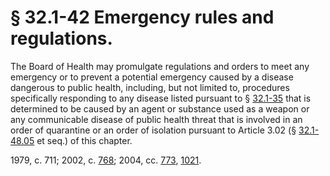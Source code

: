# § 32.1-42 Emergency rules and regulations.

<p>The Board of Health may promulgate regulations and orders to meet any emergency or to prevent a potential emergency caused by a disease dangerous to public health, including, but not limited to, procedures specifically responding to any disease listed pursuant to § <a href='http://law.lis.virginia.gov/vacode/32.1-35/'>32.1-35</a> that is determined to be caused by an agent or substance used as a weapon or any communicable disease of public health threat that is involved in an order of quarantine or an order of isolation pursuant to Article 3.02 (§ <a href='http://law.lis.virginia.gov/vacode/32.1-48.05/'>32.1-48.05</a> et seq.) of this chapter.</p><p>1979, c. 711; 2002, c. <a href='http://lis.virginia.gov/cgi-bin/legp604.exe?021+ful+CHAP0768'>768</a>; 2004, cc. <a href='http://lis.virginia.gov/cgi-bin/legp604.exe?041+ful+CHAP0773'>773</a>, <a href='http://lis.virginia.gov/cgi-bin/legp604.exe?041+ful+CHAP1021'>1021</a>.</p>